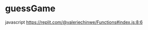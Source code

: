 # guessGame
javascript
https://replit.com/@valeriechinwe/Functions#index.js:8:6
<!-- I am stuck here, will continue to modify my code till it works perfectly. -->
